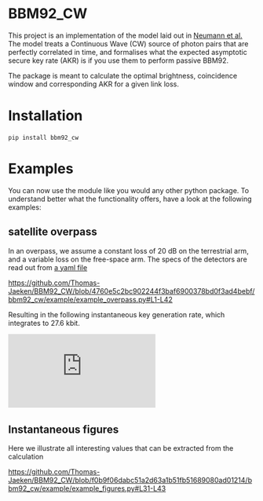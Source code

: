 # BBM92_CW
This project is an implementation of the model laid out in [Neumann et al.](https://link.aps.org/doi/10.1103/PhysRevA.104.022406)
The model treats a Continuous Wave (CW) source of photon pairs that are perfectly correlated in time, 
and formalises what the expected asymptotic secure key rate (AKR) is if you use them to perform passive BBM92.

The package is meant to calculate the optimal brightness, coincidence window and corresponding AKR for a given link loss.


# Installation
```
pip install bbm92_cw
```

# Examples
You can now use the module like you would any other python package.
To understand better what the functionality offers, have a look at the following examples:

## satellite overpass
In an overpass, we assume a constant loss of 20 dB on the terrestrial arm, and a variable loss on the free-space arm. The specs of the detectors are read out from [a yaml file](https://github.com/Thomas-Jaeken/BBM92_CW/blob/4760e5c2bc902244f3baf6900378bd0f3ad4bebf/bbm92_cw/example/settings.yml)

https://github.com/Thomas-Jaeken/BBM92_CW/blob/4760e5c2bc902244f3baf6900378bd0f3ad4bebf/bbm92_cw/example/example_overpass.py#L1-L42

Resulting in the following instantaneous key generation rate, which integrates to 27.6 kbit.
<!---
![image](https://github.com/Thomas-Jaeken/BBM92_CW/assets/79711833/013b80b2-9176-4e03-800e-068bb4c142d1)
-->
![](https://github.com/Thomas-Jaeken/BBM92_CW/raw/ce37278f7dc75f8fec2817fe618f0c871c7ac387/bbm92_cw/example/figures/example_overpass.pdf)
## Instantaneous figures
Here we illustrate all interesting values that can be extracted from the calculation

https://github.com/Thomas-Jaeken/BBM92_CW/blob/f0b9f06dabc51a2d63a1b51fb51689080ad01214/bbm92_cw/example/example_figures.py#L31-L43
